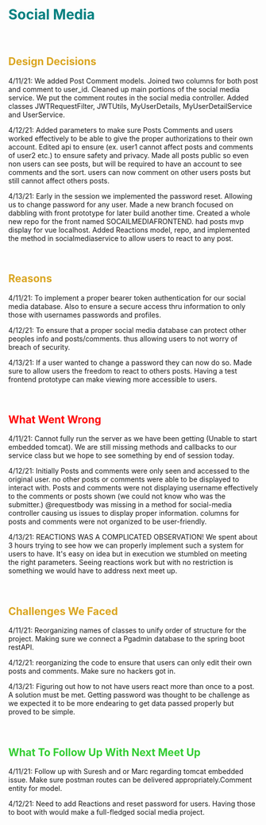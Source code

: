 <h1 span style=color:teal>Social Media</h1>
<br>
<h2 span style=color:goldenrod>Design Decisions</h2>
<p>
4/11/21:
We added Post Comment models. Joined two columns for both post and comment to user_id. Cleaned up main portions of the social media service. We put the comment routes in the social media controller. Added classes JWTRequestFilter, JWTUtils, MyUserDetails, MyUserDetailService and UserService.

4/12/21:
Added parameters to make sure Posts Comments and users worked effectively to be able to give the proper authorizations to their own account.
Edited api to ensure (ex. user1 cannot affect posts and comments of user2 etc.) to ensure safety and privacy.
Made all posts public so even non users can see posts, but will be required to have an account to see comments and the sort.
users can now comment on other users posts but still cannot affect others posts.

4/13/21:
Early in the session we implemented the password reset. Allowing us to change password for any user. Made a new branch focused on dabbling with front prototype for later build another time.
Created a whole new repo for the front named SOCAILMEDIAFRONTEND. had posts mvp display for vue localhost. Added Reactions model, repo, and implemented the method in socialmediaservice to allow users to react to any post.

</p>
<br>
<h2 span style=color:goldenrod>Reasons</h2>
<p>
4/11/21:
To implement a proper bearer token authentication for our social media database. Also to ensure a secure access thru information to only those with usernames passwords and profiles.

4/12/21:
To ensure that a proper social media database can protect other peoples info and posts/comments. thus allowing users to not worry of breach of security.

4/13/21:
If a user wanted to change a password they can now do so. Made sure to allow users the freedom to react to others posts. Having a test frontend prototype can make viewing more accessible to users.
</p>
<br>
<h2 span style=color:red>What Went Wrong</h2>
<p>
4/11/21:
Cannot fully run the server as we have been getting (Unable to start embedded tomcat). We are still missing methods and callbacks to our service class but we hope to see something by end of session today.

4/12/21:
Initially Posts and comments were only seen and accessed to the original user. no other posts or comments were able to be displayed to interact with. Posts and comments were not displaying username effectively to the comments or posts shown (we could not know who was the submitter.)
@requestbody was missing in a method for social-media controller causing us issues to display proper information.
columns for posts and comments were not organized to be user-friendly.

4/13/21:
REACTIONS WAS A COMPLICATED OBSERVATION! We spent about 3 hours trying to see how we can properly implement such a system for users to have. It's easy on idea but in execution we stumbled on meeting the right parameters.
Seeing reactions work but with no restriction is something we would have to address next meet up.
</p>
<br>
<h2 span style="color: goldenrod">Challenges We Faced</h2>
<p>
4/11/21:
Reorganizing names of classes to unify order of structure for the project. Making sure we connect a Pgadmin database to the spring boot restAPI.

4/12/21:
reorganizing the code to ensure that users can only edit their own posts and comments. Make sure no hackers got in. 

4/13/21:
Figuring out how to not have users react more than once to a post. A solution must be met. Getting password was thought to be challenge as we expected it to be more endearing to get data passed properly but proved to be simple.
</p>
<br>
<h2 span style="color: limegreen">What To Follow Up With Next Meet Up</h2>
<p>
4/11/21:
Follow up with Suresh and or Marc regarding tomcat embedded issue. Make sure postman routes can be delivered appropriately.Comment entity for model.

4/12/21:
Need to add Reactions and reset password for users. Having those to boot with would make a full-fledged social media project.
</p>
